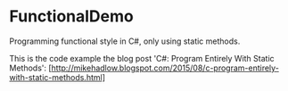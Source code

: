 # FunctionalDemo

Programming functional style in C#, only using static methods.

This is the code example the blog post 'C#: Program Entirely With Static Methods': [http://mikehadlow.blogspot.com/2015/08/c-program-entirely-with-static-methods.html]
